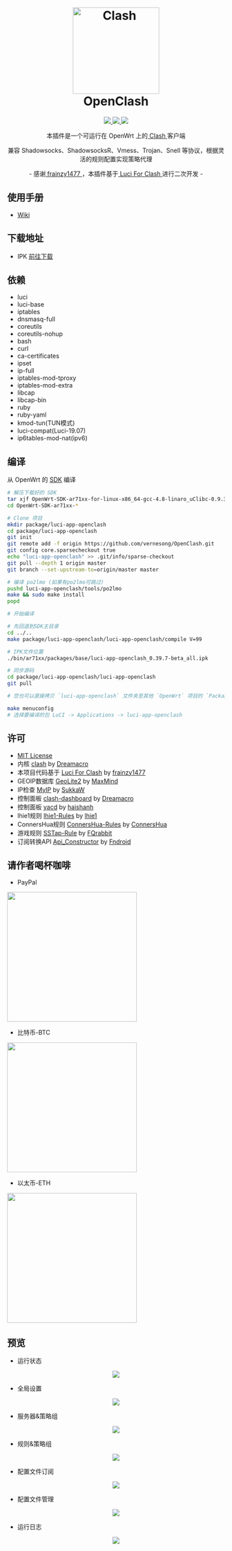 <h1 align="center">
  <img src="https://github.com/Dreamacro/clash/raw/master/docs/logo.png" alt="Clash" width="200">
  <br>OpenClash<br>

</h1>

  <p align="center">
	<a target="_blank" href="https://github.com/Dreamacro/clash/releases/tag/v1.6.5">
    <img src="https://img.shields.io/badge/Clash-v1.6.5-blue.svg">
  </a>
  <a target="_blank" href="https://github.com/vernesong/OpenClash/tree/v0.43.03-beta">
    <img src="https://img.shields.io/badge/source code-v0.43.03--beta-green.svg">
  </a>
  <a target="_blank" href="https://github.com/vernesong/OpenClash/releases/tag/v0.43.03-beta">
    <img src="https://img.shields.io/badge/New Release-v0.43.03--beta-orange.svg">
  </a>
  </p>
  

<p align="center">
本插件是一个可运行在 OpenWrt 上的<a href="https://github.com/Dreamacro/clash" target="_blank"> Clash </a>客户端
</p>
<p align="center">
兼容 Shadowsocks、ShadowsocksR、Vmess、Trojan、Snell 等协议，根据灵活的规则配置实现策略代理
</p>
<p align="center">
- 感谢<a href="https://github.com/frainzy1477" target="_blank"> frainzy1477 </a>，本插件基于<a href="https://github.com/frainzy1477/luci-app-clash" target="_blank"> Luci For Clash </a>进行二次开发 -
</p>

使用手册
---


* [Wiki](https://github.com/vernesong/OpenClash/wiki)


下载地址
---


* IPK [前往下载](https://github.com/vernesong/OpenClash/releases)


依赖
---

* luci
* luci-base
* iptables
* dnsmasq-full
* coreutils
* coreutils-nohup
* bash
* curl
* ca-certificates
* ipset
* ip-full
* iptables-mod-tproxy
* iptables-mod-extra
* libcap
* libcap-bin
* ruby
* ruby-yaml
* kmod-tun(TUN模式)
* luci-compat(Luci-19.07)
* ip6tables-mod-nat(ipv6)


编译
---


从 OpenWrt 的 [SDK](http://wiki.openwrt.org/doc/howto/obtain.firmware.sdk) 编译
```bash
# 解压下载好的 SDK
tar xjf OpenWrt-SDK-ar71xx-for-linux-x86_64-gcc-4.8-linaro_uClibc-0.9.33.2.tar.bz2
cd OpenWrt-SDK-ar71xx-*

# Clone 项目
mkdir package/luci-app-openclash
cd package/luci-app-openclash
git init
git remote add -f origin https://github.com/vernesong/OpenClash.git
git config core.sparsecheckout true
echo "luci-app-openclash" >> .git/info/sparse-checkout
git pull --depth 1 origin master
git branch --set-upstream-to=origin/master master

# 编译 po2lmo (如果有po2lmo可跳过)
pushd luci-app-openclash/tools/po2lmo
make && sudo make install
popd

# 开始编译

# 先回退到SDK主目录
cd ../..
make package/luci-app-openclash/luci-app-openclash/compile V=99

# IPK文件位置
./bin/ar71xx/packages/base/luci-app-openclash_0.39.7-beta_all.ipk
```

```bash
# 同步源码
cd package/luci-app-openclash/luci-app-openclash
git pull

# 您也可以直接拷贝 `luci-app-openclash` 文件夹至其他 `OpenWrt` 项目的 `Package` 目录下随固件编译

make menuconfig
# 选择要编译的包 LuCI -> Applications -> luci-app-openclash

```


许可
---


* [MIT License](https://github.com/vernesong/OpenClash/blob/master/LICENSE)
* 内核 [clash](https://github.com/Dreamacro/clash) by [Dreamacro](https://github.com/Dreamacro)
* 本项目代码基于 [Luci For Clash](https://github.com/frainzy1477/luci-app-clash) by [frainzy1477](https://github.com/frainzy1477)
* GEOIP数据库 [GeoLite2](https://dev.maxmind.com/geoip/geoip2/geolite2/) by [MaxMind](https://www.maxmind.com)
* IP检查 [MyIP](https://github.com/SukkaW/MyIP) by [SukkaW](https://github.com/SukkaW)
* 控制面板 [clash-dashboard](https://github.com/Dreamacro/clash-dashboard) by [Dreamacro](https://github.com/Dreamacro)
* 控制面板 [yacd](https://github.com/haishanh/yacd) by [haishanh](https://github.com/haishanh)
* lhie1规则 [lhie1-Rules](https://github.com/lhie1/Rules) by [lhie1](https://github.com/lhie1)
* ConnersHua规则 [ConnersHua-Rules](https://github.com/ConnersHua/Profiles/tree/master) by [ConnersHua](https://github.com/ConnersHua)
* 游戏规则 [SSTap-Rule](https://github.com/FQrabbit/SSTap-Rule) by [FQrabbit](https://github.com/FQrabbit)
* 订阅转换API [Api_Constructor](https://fndroid.github.io/api_constructor/) by [Fndroid](https://github.com/Fndroid)


请作者喝杯咖啡
---

* PayPal
<p align="left">
    <a href="https://ko-fi.com/vernesong"><img width="300" src="https://www.ko-fi.com/img/githubbutton_sm.svg"> </a>
</p>

* 比特币-BTC
<p align="left">
    <img width="300" src="https://github.com/vernesong/OpenClash/raw/master/img/BTC-Wallet.png">
</p>

* 以太币-ETH
<p align="left">
    <img width="300" src="https://github.com/vernesong/OpenClash/raw/master/img/ETH-Wallet.png">
</p>


预览
---


* 运行状态
<p align="center">
    <img src="https://github.com/vernesong/OpenClash/raw/master/img/state.png">
</p>

* 全局设置
<p align="center">
    <img src="https://github.com/vernesong/OpenClash/raw/master/img/settings.png">
</p>

* 服务器&策略组
<p align="center">
    <img src="https://github.com/vernesong/OpenClash/raw/master/img/servers.png">
</p>

* 规则&策略组
<p align="center">
    <img src="https://github.com/vernesong/OpenClash/raw/master/img/game-settings.png">
</p>

* 配置文件订阅
<p align="center">
    <img src="https://github.com/vernesong/OpenClash/raw/master/img/config-subscribe.png">
</p>

* 配置文件管理
<p align="center">
    <img src="https://github.com/vernesong/OpenClash/raw/master/img/config.png">
</p>

* 运行日志
<p align="center">
    <img src="https://github.com/vernesong/OpenClash/raw/master/img/log.png">
</p>

